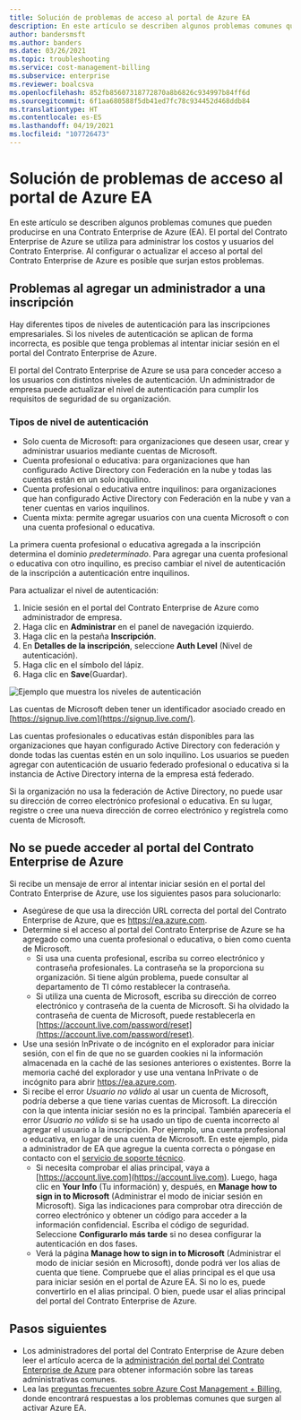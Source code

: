```yaml
---
title: Solución de problemas de acceso al portal de Azure EA
description: En este artículo se describen algunos problemas comunes que pueden producirse en una Contrato Enterprise de Azure (EA) en el portal de Azure EA.
author: bandersmsft
ms.author: banders
ms.date: 03/26/2021
ms.topic: troubleshooting
ms.service: cost-management-billing
ms.subservice: enterprise
ms.reviewer: boalcsva
ms.openlocfilehash: 852fb85607318772870a8b6826c934997b84ff6d
ms.sourcegitcommit: 6f1aa680588f5db41ed7fc78c934452d468ddb84
ms.translationtype: HT
ms.contentlocale: es-ES
ms.lasthandoff: 04/19/2021
ms.locfileid: "107726473"
---
```

# <a name="troubleshoot-azure-ea-portal-access"></a>Solución de problemas de acceso al portal de Azure EA

En este artículo se describen algunos problemas comunes que pueden producirse en una Contrato Enterprise de Azure (EA). El portal del Contrato Enterprise de Azure se utiliza para administrar los costos y usuarios del Contrato Enterprise. Al configurar o actualizar el acceso al portal del Contrato Enterprise de Azure es posible que surjan estos problemas.

## <a name="issues-adding-an-admin-to-an-enrollment"></a>Problemas al agregar un administrador a una inscripción

Hay diferentes tipos de niveles de autenticación para las inscripciones empresariales. Si los niveles de autenticación se aplican de forma incorrecta, es posible que tenga problemas al intentar iniciar sesión en el portal del Contrato Enterprise de Azure.

El portal del Contrato Enterprise de Azure se usa para conceder acceso a los usuarios con distintos niveles de autenticación. Un administrador de empresa puede actualizar el nivel de autenticación para cumplir los requisitos de seguridad de su organización.

### <a name="authentication-level-types"></a>Tipos de nivel de autenticación

- Solo cuenta de Microsoft: para organizaciones que deseen usar, crear y administrar usuarios mediante cuentas de Microsoft.
- Cuenta profesional o educativa: para organizaciones que han configurado Active Directory con Federación en la nube y todas las cuentas están en un solo inquilino.
- Cuenta profesional o educativa entre inquilinos: para organizaciones que han configurado Active Directory con Federación en la nube y van a tener cuentas en varios inquilinos.
- Cuenta mixta: permite agregar usuarios con una cuenta Microsoft o con una cuenta profesional o educativa.

La primera cuenta profesional o educativa agregada a la inscripción determina el dominio _predeterminado_. Para agregar una cuenta profesional o educativa con otro inquilino, es preciso cambiar el nivel de autenticación de la inscripción a autenticación entre inquilinos.

Para actualizar el nivel de autenticación:

1. Inicie sesión en el portal del Contrato Enterprise de Azure como administrador de empresa.
2. Haga clic en **Administrar** en el panel de navegación izquierdo.
3. Haga clic en la pestaña **Inscripción**.
4. En **Detalles de la inscripción**, seleccione **Auth Level** (Nivel de autenticación).
5. Haga clic en el símbolo del lápiz.
6. Haga clic en **Save**(Guardar).

![Ejemplo que muestra los niveles de autenticación ](./media/ea-portal-troubleshoot/create-ea-authentication-level-types.png)

Las cuentas de Microsoft deben tener un identificador asociado creado en [https://signup.live.com](https://signup.live.com/).

Las cuentas profesionales o educativas están disponibles para las organizaciones que hayan configurado Active Directory con federación y donde todas las cuentas estén en un solo inquilino. Los usuarios se pueden agregar con autenticación de usuario federado profesional o educativa si la instancia de Active Directory interna de la empresa está federado.

Si la organización no usa la federación de Active Directory, no puede usar su dirección de correo electrónico profesional o educativa. En su lugar, registre o cree una nueva dirección de correo electrónico y regístrela como cuenta de Microsoft.

## <a name="unable-to-access-the-azure-ea-portal"></a>No se puede acceder al portal del Contrato Enterprise de Azure

Si recibe un mensaje de error al intentar iniciar sesión en el portal del Contrato Enterprise de Azure, use los siguientes pasos para solucionarlo:

- Asegúrese de que usa la dirección URL correcta del portal del Contrato Enterprise de Azure, que es https://ea.azure.com.
- Determine si el acceso al portal del Contrato Enterprise de Azure se ha agregado como una cuenta profesional o educativa, o bien como cuenta de Microsoft.
  - Si usa una cuenta profesional, escriba su correo electrónico y contraseña profesionales. La contraseña se la proporciona su organización. Si tiene algún problema, puede consultar al departamento de TI cómo restablecer la contraseña.
  - Si utiliza una cuenta de Microsoft, escriba su dirección de correo electrónico y contraseña de la cuenta de Microsoft. Si ha olvidado la contraseña de cuenta de Microsoft, puede restablecerla en [https://account.live.com/password/reset](https://account.live.com/password/reset).
- Use una sesión InPrivate o de incógnito en el explorador para iniciar sesión, con el fin de que no se guarden cookies ni la información almacenada en la caché de las sesiones anteriores o existentes. Borre la memoria caché del explorador y use una ventana InPrivate o de incógnito para abrir https://ea.azure.com.
- Si recibe el error _Usuario no válido_  al usar un cuenta de Microsoft, podría deberse a que tiene varias cuentas de Microsoft. La dirección con la que intenta iniciar sesión no es la principal.
También aparecería el error _Usuario no válido_ si se ha usado un tipo de cuenta incorrecto al agregar el usuario a la inscripción. Por ejemplo, una cuenta profesional o educativa, en lugar de una cuenta de Microsoft. En este ejemplo, pida a administrador de EA que agregue la cuenta correcta o póngase en contacto con el [servicio de soporte técnico](https://support.microsoft.com/supportforbusiness/productselection?sapId=cf791efa-485b-95a3-6fad-3daf9cd4027c).
  - Si necesita comprobar el alias principal, vaya a [https://account.live.com](https://account.live.com). Luego, haga clic en **Your Info** (Tu información) y, después, en **Manage how to sign in to Microsoft** (Administrar el modo de iniciar sesión en Microsoft). Siga las indicaciones para comprobar otra dirección de correo electrónico y obtener un código para acceder a la información confidencial. Escriba el código de seguridad. Seleccione **Configurarlo más tarde**  si no desea configurar la autenticación en dos fases.
  - Verá la página **Manage how to sign in to Microsoft** (Administrar el modo de iniciar sesión en Microsoft), donde podrá ver los alias de cuenta que tiene. Compruebe que el alias principal es el que usa para iniciar sesión en el portal de Azure EA. Si no lo es, puede convertirlo en el alias principal. O bien, puede usar el alias principal del portal del Contrato Enterprise de Azure.

## <a name="next-steps"></a>Pasos siguientes

- Los administradores del portal del Contrato Enterprise de Azure deben leer el artículo acerca de la [administración del portal del Contrato Enterprise de Azure](ea-portal-administration.md) para obtener información sobre las tareas administrativas comunes.
- Lea las [preguntas frecuentes sobre Azure Cost Management + Billing](../cost-management-billing-faq.yml), donde encontrará respuestas a los problemas comunes que surgen al activar Azure EA.
